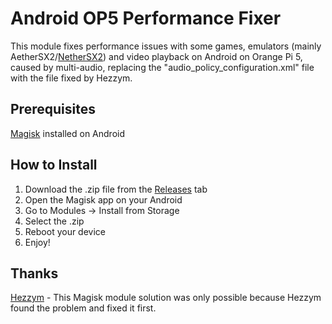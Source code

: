 # Android OP5 Performance Fixer
This module fixes performance issues with some games, emulators (mainly AetherSX2/[NetherSX2](https://github.com/Trixarian/NetherSX2-patch)) and video playback on Android on Orange Pi 5, caused by multi-audio, replacing the "audio_policy_configuration.xml" file with the file fixed by Hezzym.

## Prerequisites
[Magisk](https://github.com/topjohnwu/Magisk) installed on Android

## How to Install
1. Download the .zip file from the [Releases](https://github.com/Matheus290/Android-OP5-Performance-Fixer/releases) tab 
2. Open the Magisk app on your Android
3. Go to Modules -> Install from Storage
4. Select the .zip
5. Reboot your device
6. Enjoy!

## Thanks
[Hezzym](https://github.com/Hezzym/Android12-OrangePI5Plus-Fixed) - This Magisk module solution was only possible because Hezzym found the problem and fixed it first.